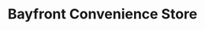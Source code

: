 ---
title: "Bayfront Convenience Store"
url: /erie/bayfront-convenience-store/
shop: Lebensmittel
---
